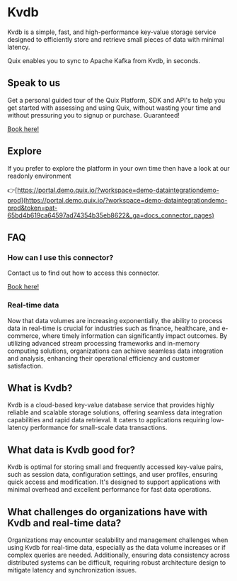 <!--[tech-name]-->
# Kvdb

<!--[blurb-about-tech]-->
Kvdb is a simple, fast, and high-performance key-value storage service designed to efficiently store and retrieve small pieces of data with minimal latency.

Quix enables you to sync to Apache Kafka <span id="to_or_from">from</span> <span id="techname">Kvdb</span>, in seconds.

## Speak to us

Get a personal guided tour of the Quix Platform, SDK and API's to help you get started with assessing and using Quix, without wasting your time and without pressuring you to signup or purchase. Guaranteed!

[Book here!](https://quix.io/book-a-demo)

## Explore

If you prefer to explore the platform in your own time then have a look at our readonly environment

👉[https://portal.demo.quix.io/?workspace=demo-dataintegrationdemo-prod](https://portal.demo.quix.io/?workspace=demo-dataintegrationdemo-prod&token=pat-65bd4b619ca64597ad74354b35eb8622&_ga=docs_connector_pages)

## FAQ 

### How can I use this connector?

Contact us to find out how to access this connector.

[Book here!](https://quix.io/book-a-demo)

### Real-time data

Now that data volumes are increasing exponentially, the ability to process data in real-time is crucial for industries such as finance, healthcare, and e-commerce, where timely information can significantly impact outcomes. By utilizing advanced stream processing frameworks and in-memory computing solutions, organizations can achieve seamless data integration and analysis, enhancing their operational efficiency and customer satisfaction.

## What is <span id="techname">Kvdb</span>?

<!--[tech-seo-text]-->
Kvdb is a cloud-based key-value database service that provides highly reliable and scalable storage solutions, offering seamless data integration capabilities and rapid data retrieval. It caters to applications requiring low-latency performance for small-scale data transactions.

## What data is <span id="techname">Kvdb</span> good for?

<!--[tech-data-seo-text]-->
Kvdb is optimal for storing small and frequently accessed key-value pairs, such as session data, configuration settings, and user profiles, ensuring quick access and modification. It's designed to support applications with minimal overhead and excellent performance for fast data operations.

## What challenges do organizations have with <span id="techname">Kvdb</span> and real-time data?

<!--[tech-challenges-seo-text]-->
Organizations may encounter scalability and management challenges when using Kvdb for real-time data, especially as the data volume increases or if complex queries are needed. Additionally, ensuring data consistency across distributed systems can be difficult, requiring robust architecture design to mitigate latency and synchronization issues.